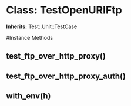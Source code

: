 # Class: TestOpenURIFtp
**Inherits:** Test::Unit::TestCase
    




#Instance Methods
## test_ftp_over_http_proxy() [](#method-i-test_ftp_over_http_proxy)

## test_ftp_over_http_proxy_auth() [](#method-i-test_ftp_over_http_proxy_auth)

## with_env(h) [](#method-i-with_env)

